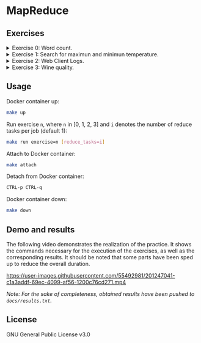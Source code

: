 # MapReduce

## Exercises

<details>
  <summary>Exercise 0: Word count.</summary>

Tutorial from: https://www.michael-noll.com/tutorials/writing-an-hadoop-mapreduce-program-in-python/.

</details>

<details>
  <summary>Exercise 1: Search for maximun and minimun temperature.</summary>

- Find the place where it was the hottest and the coldest in 2017. Indicate the name of the city along with the
  temperature.

- We will use data from daily measurements provided by the NCDC (National Climate Center - NOAA).

- Using those from the following directory: `data/exercise_1`
  _(source ftp://ftp.ncdc.noaa.gov/pub/data/uscrn/products/daily01/2017/)_.

- It is considered hot if the temperature is above 27ºC and cold if the temperature is below -1º C.

- The following file explains the organization of the files: `docs/exercise_1.txt`
  _(source ftp://ftp.ncdc.noaa.gov/pub/data/uscrn/products/daily01/README.txt)_.

- Perform the exercises forcing 2 or more reducers.

- A simple code must be implemented to obtain the final result from the files generated by from the files generated via
  the reducers.

</details>

<details>
  <summary>Exercise 2: Web Client Logs.</summary>

- The files contain the HTTP request logs.

- The organization of the data is detailed in the document: `docs/exercise_2.txt`
  _(source ftp://gaia.cs.umass.edu/pub/zhzhang/Traces-More/html/BU-Web-Client.html)_.

- Using the files in the folder: `data/exercise_2`
  _(source ftp://ftp.town.hall.org/pub/ITA/traces/BU-www-client-traces.tar.gz)_.

    1. Extract the user who accessed the most files in `.ps` format. Show user and number of files accessed (in `.ps`
       format).

    2. Determine the most visited URL, indicating the total number of visits received.

</details>

<details>
  <summary>Exercise 3: Wine quality.</summary>

- Use the data for the two types of wine: `winequality-white.csv` and `winequality-red.csv`
  from `data/exercise_3`
  _(source http://archive.ics.uci.edu/ml/machine-learning-databases/wine-quality/)_.

- The organization of the data is detailed in the document: `docs/exercise_3.txt`
  _(source https://archive.ics.uci.edu/ml/machine-learning-databases/wine-quality/winequality.names)_.

- The attributes of the columns are:
    1. Fixed acidity.
    2. Volatile acidity.
    3. Citric acid.
    4. Residual sugar.
    5. Chlorides.
    6. Free sulfur dioxide.
    7. Total sulfur dioxide.
    8. Density.
    9. pH.
    10. Sulfates.
    11. Alcohol.
    12. Quality.

- For each type of wine, extract the average of all the attributes collected in the files.

</details>

## Usage

Docker container up:

```sh
make up
```

Run exercise `n`, where `n` in [0, 1, 2, 3] and `i` denotes the number of reduce tasks per job (default 1):

```sh
make run exercise=n [reduce_tasks=i]
```

Attach to Docker container:

```sh
make attach
```

Detach from Docker container:

```sh
CTRL-p CTRL-q
```

Docker container down:

```sh
make down
```

## Demo and results

The following video demonstrates the realization of the practice. It shows the commands necessary for the execution of the exercises, as well as the corresponding results. It should be noted that some parts have been sped up to reduce the overall duration.

https://user-images.githubusercontent.com/55492981/201247041-c1a3addf-69ec-4099-af56-1200c76cd271.mp4

_Note: For the sake of completeness, obtained results have been pushed to `docs/results.txt`_.


## License

GNU General Public License v3.0
